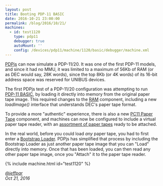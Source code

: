 ```yaml
---
layout: post
title: Booting PDP-11 BASIC
date: 2016-10-21 23:00:00
permalink: /blog/2016/10/21/
machines:
  - id: test1120
    type: pdp11
    debugger: true
    autoMount: ''
    config: /devices/pdp11/machine/1120/basic/debugger/machine.xml
---
```


[PDPjs](http://www.pcjs.org/devices/pdp11/machine/) can now simulate a PDP-11/20.  It was one of the first PDP-11
models, and since it had no MMU, it was limited to a maximum of 56Kb of RAM (or as DEC would say, 28K words), since
the top 8Kb (or 4K words) of its 16-bit address space was reserved for UNIBUS devices.

The first PDPjs test of a PDP-11/20 configuration was attempting to run [PDP-11 BASIC](/apps/pdp11/tapes/basic/), by loading
it directly into memory from the original paper tape image.  This required changes to the [RAM](/modules/pdp11/lib/ram.js)
component, including a new *loadImage()* interface that understands DEC's paper tape format.

To provide a more "authentic" experience, there is also a new [PC11 Paper Tape](/modules/pdp11/lib/pc11.js) component,
and machines can now be configured to include a virtual paper tape reader, with an [assortment of paper tapes](/devices/pdp11/pc11/)
ready to be attached.

In the real world, before you could load *any* paper tape, you had to first enter a
[Bootstrap Loader](/apps/pdp11/boot/bootstrap/).  PDPjs has simplified that process by including the Bootstrap Loader as
just another paper tape image that you can "Load" directly into memory.  Once that has been loaded, you can then read any
other paper tape image, once you "Attach" it to the paper tape reader.

{% include machine.html id="test1120" %}

*[@jeffpar](http://twitter.com/jeffpar)*  
*Oct 21, 2016*
